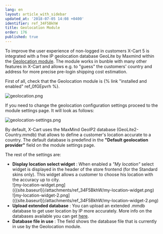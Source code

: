 ```yaml
---
lang: en
layout: article_with_sidebar
updated_at: '2018-07-05 14:08 +0400'
identifier: ref_34F5BkhW
title: Geolocation Module
order: 176
published: true
---
```

To improve the user experience of non-logged in customers X-Cart 5 is integrated with a free IP geolocation database GeoLite by Maxmind within the [Geolocation module](https://market.x-cart.com/addons/geolocation.html). The module works in bunble with many other features in X-Cart and allows e.g. to "guess" the customers' country and address for more precise pre-login shipping cost estimation.

First of all, check that the Geolocation module is {% link "installed and enabled" ref_0fGEpvrh %}. 

 ![geolocation.png]({{site.baseurl}}/attachments/ref_2tPJubPU/geolocation.png)

If you need to change the geolocation configuration settings proceed to the module settings page. It will look as follows:

![geolocation-settings.png]({{site.baseurl}}/attachments/ref_2tPJubPU/geolocation-settings.png)

By default, X-Cart uses the MaxMind GeoIP2 database (GeoLite2-Country.mmdb) that allows to define a customer's location accurate to a country. The default database is predefind in the **"Default geolocation provider"** field on the module settings page.

The rest of the settings are:

* **Display location select widget** : When enabled a _"My location"_ select widget is displayed in the header of the store frontend (for the Standard skins only). This widget allows a customer to choose his location with the accuracy up to city. 
    <div class="ui stackable two column grid">
     <div class="column" markdown="span">![my-location-widget.png]({{site.baseurl}}/attachments/ref_34F5BkhW/my-location-widget.png)</div>
     <div class="column" markdown="span">![my-location-widget-2.png]({{site.baseurl}}/attachments/ref_34F5BkhW/my-location-widget-2.png)</div>
    </div>
* **Upload extended database** : You can upload an extended .mmdb database to get user location by IP more accurately. More info on the databases available you can get [here](https://www.maxmind.com/en/geoip2-databases?%refID=xcart% "Geolocation Module"). 
* **Database file in use** : The field shows the database file that is currently in use by the Geolocation module.
